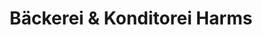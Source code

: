 ---
title: "Bäckerei & Konditorei Harms"
url: /hohnstorf-elbe/baeckerei-und-konditorei-harms/
shop: Bäckerei
---